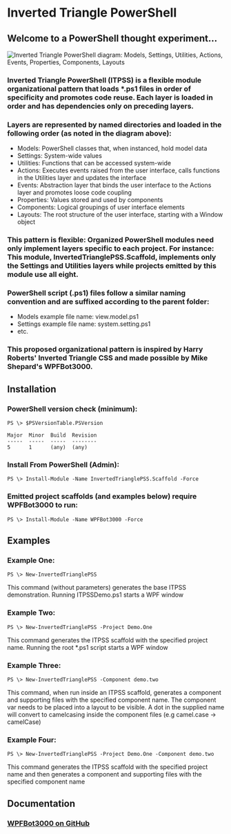 # Inverted Triangle PowerShell

## Welcome to a PowerShell thought experiment...

<img src="/docs/itpss.diagram.svg" alt="Inverted Triangle PowerShell diagram: Models, Settings, Utilities, Actions, Events, Properties, Components, Layouts" />

### Inverted Triangle PowerShell (ITPSS) is a flexible module organizational pattern that loads *.ps1 files in order of specificity and promotes code reuse. Each layer is loaded in order and has dependencies only on preceding layers. 

### Layers are represented by named directories and loaded in the following order (as noted in the diagram above):
  - Models: PowerShell classes that, when instanced, hold model data
  - Settings: System-wide values
  - Utilities: Functions that can be accessed system-wide
  - Actions: Executes events raised from the user interface, calls functions in the Utilities layer and updates the interface
  - Events: Abstraction layer that binds the user interface to the Actions layer and promotes loose code coupling
  - Properties: Values stored and used by components
  - Components: Logical groupings of user interface elements
  - Layouts: The root structure of the user interface, starting with a Window object

### This pattern is flexible: Organized PowerShell modules need only implement layers specific to each project. For instance: This module, InvertedTrianglePSS.Scaffold, implements only the Settings and Utilities layers while projects emitted by this module use all eight.

### PowerShell script (.ps1) files follow a similar naming convention and are suffixed according to the parent folder:
  - Models example file name: view.model.ps1
  - Settings example file name: system.setting.ps1
  - etc.

### This proposed organizational pattern is inspired by Harry Roberts' Inverted Triangle CSS and made possible by Mike Shepard's WPFBot3000.

## Installation

### PowerShell version check (minimum):
```
PS \> $PSVersionTable.PSVersion

Major  Minor  Build  Revision
-----  -----  -----  --------
5      1      (any)  (any)
```

### Install From PowerShell (Admin):
```
PS \> Install-Module -Name InvertedTrianglePSS.Scaffold -Force
```

### Emitted project scaffolds (and examples below) require WPFBot3000 to run:
```
PS \> Install-Module -Name WPFBot3000 -Force
```

## Examples
### Example One:
```
PS \> New-InvertedTrianglePSS
```

This command (without parameters) generates the base ITPSS demonstration. Running ITPSSDemo.ps1 starts a WPF window

### Example Two:
```
PS \> New-InvertedTrianglePSS -Project Demo.One
```

This command generates the ITPSS scaffold with the specified project name. Running the root *.ps1 script starts a WPF window

### Example Three:
```
PS \> New-InvertedTrianglePSS -Component demo.two
```

This command, when run inside an ITPSS scaffold, generates a component and supporting files with the specified component name. The component var needs to be placed into a layout to be visible. A dot in the supplied name will convert to camelcasing inside the component files (e.g camel.case -> camelCase)

### Example Four:
```
PS \> New-InvertedTrianglePSS -Project Demo.One -Component demo.two
```

This command generates the ITPSS scaffold with the specified project name and then generates a component and supporting files with the specified component name

## Documentation

### [WPFBot3000 on GitHub][github-wpfbot]

[github-wpfbot]: https://github.com/MikeShepard/WPFBot3000
